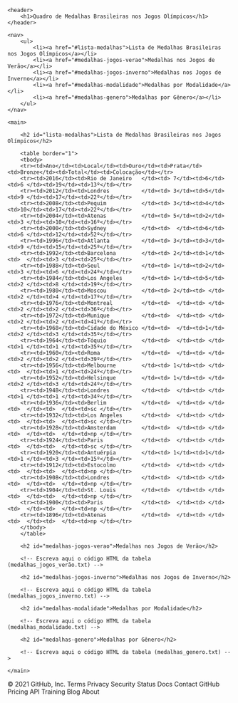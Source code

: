 <html lang="pt-BR">
<head>
    <meta charset="UTF-8">
    <meta name="viewport" content="width=device-width, initial-scale=1.0">
    <title>Medalhas Brasileiras nos Jogos Olímpicos 🇧🇷</title>
    <link rel="stylesheet" href="css/main.css">
</head>
<body>

    <header>
        <h1>Quadro de Medalhas Brasileiras nos Jogos Olímpicos</h1>      
    </header>

    <nav>
        <ul>
            <li><a href="#lista-medalhas">Lista de Medalhas Brasileiras nos Jogos Olímpicos</a></li>
            <li><a href="#medalhas-jogos-verao">Medalhas nos Jogos de Verão</a></li>
            <li><a href="#medalhas-jogos-inverno">Medalhas nos Jogos de Inverno</a></li>
            <li><a href="#medalhas-modalidade">Medalhas por Modalidade</a></li>
            <li><a href="#medalhas-genero">Medalhas por Gênero</a></li>
        </ul>
    </nav>

    <main>

        <h2 id="lista-medalhas">Lista de Medalhas Brasileiras nos Jogos Olímpicos</h2>

        <table border="1">
        <tbody>
        <tr><td>Ano</td><td>Local</td><td>Ouro</td><td>Prata</td><td>Bronze</td><td>Total</td><td>Colocação</td></tr>
        <tr><td>2016</td><td>Rio de Janeiro   </td><td> 7</td><td>6</td><td>6 </td><td>19</td><td>13º</td></tr>
        <tr><td>2012</td><td>Londres          </td><td> 3</td><td>5</td><td>9 </td><td>17</td><td>22º</td></tr>
        <tr><td>2008</td><td>Pequim           </td><td> 3</td><td>4</td><td>10</td><td>17</td><td>22º</td></tr>
        <tr><td>2004</td><td>Atenas           </td><td> 5</td><td>2</td><td>3 </td><td>10</td><td>16º</td></tr>
        <tr><td>2000</td><td>Sydney           </td><td>  </td><td>6</td><td>6 </td><td>12</td><td>52º</td></tr>
        <tr><td>1996</td><td>Atlanta          </td><td> 3</td><td>3</td><td>9 </td><td>15</td><td>25º</td></tr>
        <tr><td>1992</td><td>Barcelona        </td><td> 2</td><td>1</td><td>  </td><td>3 </td><td>25º</td></tr>
        <tr><td>1988</td><td>Seul             </td><td> 1</td><td>2</td><td>3 </td><td>6 </td><td>24º</td></tr>
        <tr><td>1984</td><td>Los Angeles      </td><td> 1</td><td>5</td><td>2 </td><td>8 </td><td>19º</td></tr>
        <tr><td>1980</td><td>Moscou           </td><td> 2</td><td> </td><td>2 </td><td>4 </td><td>17º</td></tr>
        <tr><td>1976</td><td>Montreal         </td><td>  </td><td> </td><td>2 </td><td>2 </td><td>36º</td></tr>
        <tr><td>1972</td><td>Munique          </td><td>  </td><td> </td><td>2 </td><td>2 </td><td>41º</td></tr>
        <tr><td>1968</td><td>Cidade do México </td><td>  </td><td>1</td><td>2 </td><td>3 </td><td>35º</td></tr>
        <tr><td>1964</td><td>Tóquio           </td><td>  </td><td> </td><td>1 </td><td>1 </td><td>35º</td></tr>
        <tr><td>1960</td><td>Roma             </td><td>  </td><td> </td><td>2 </td><td>2 </td><td>39º</td></tr>
        <tr><td>1956</td><td>Melbourne        </td><td> 1</td><td> </td><td>  </td><td>1 </td><td>24º</td></tr>
        <tr><td>1952</td><td>Helsinque        </td><td> 1</td><td> </td><td>2 </td><td>3 </td><td>24º</td></tr>
        <tr><td>1948</td><td>Londres          </td><td>  </td><td> </td><td>1 </td><td>1 </td><td>34º</td></tr>
        <tr><td>1936</td><td>Berlim           </td><td>  </td><td> </td><td>  </td><td>  </td><td>sc </td></tr>
        <tr><td>1932</td><td>Los Angeles      </td><td>  </td><td> </td><td>  </td><td>  </td><td>sc </td></tr>
        <tr><td>1928</td><td>Amsterdam        </td><td>  </td><td> </td><td>  </td><td>  </td><td>np </td></tr>
        <tr><td>1924</td><td>Paris            </td><td>  </td><td> </td><td>  </td><td>  </td><td>sc </td></tr>
        <tr><td>1920</td><td>Antuérpia        </td><td> 1</td><td>1</td><td>1 </td><td>3 </td><td>15º</td></tr>
        <tr><td>1912</td><td>Estocolmo        </td><td>  </td><td> </td><td>  </td><td>  </td><td>np </td></tr>
        <tr><td>1908</td><td>Londres          </td><td>  </td><td> </td><td>  </td><td>  </td><td>np </td></tr>
        <tr><td>1904</td><td>St. Louis        </td><td>  </td><td> </td><td>  </td><td>  </td><td>np </td></tr>
        <tr><td>1900</td><td>Paris            </td><td>  </td><td> </td><td>  </td><td>  </td><td>np </td></tr>
        <tr><td>1896</td><td>Atenas           </td><td>  </td><td> </td><td>  </td><td>  </td><td>np </td></tr>
        </tbody>
        </table>

        <h2 id="medalhas-jogos-verao">Medalhas nos Jogos de Verão</h2>

        <!-- Escreva aqui o código HTML da tabela (medalhas_jogos_verão.txt) -->

        <h2 id="medalhas-jogos-inverno">Medalhas nos Jogos de Inverno</h2>

        <!-- Escreva aqui o código HTML da tabela (medalhas_jogos_inverno.txt) -->

        <h2 id="medalhas-modalidade">Medalhas por Modalidade</h2>

        <!-- Escreva aqui o código HTML da tabela (medalhas_modalidade.txt) -->

        <h2 id="medalhas-genero">Medalhas por Gênero</h2>

        <!-- Escreva aqui o código HTML da tabela (medalhas_genero.txt) -->

    </main>

</body>
</html>
© 2021 GitHub, Inc.
Terms
Privacy
Security
Status
Docs
Contact GitHub
Pricing
API
Training
Blog
About
